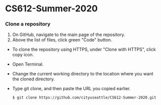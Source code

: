# CS612-Summer-2020

### Clone a repository
1. On GitHub, navigate to the main page of the repository.
1. Above the list of files, click green "Code" button.
- To clone the repository using HTTPS, under "Clone with HTTPS", click copy icon.
- Open Terminal.
- Change the current working directory to the location where you want the cloned directory.
- Type git clone, and then paste the URL you copied earlier.

    ```$ git clone https://github.com/cityuseattle/CS612-Summer-2020.git```

